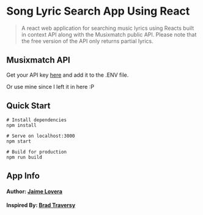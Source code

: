 # Song Lyric Search App Using React

> A react web application for searching music lyrics using Reacts built in context API along with the Musixmatch public API. Please note that the free version of the API only returns partial lyrics.

## Musixmatch API
Get your API key [here](https://developer.musixmatch.com) and add it to the .ENV file. 

Or use mine since I left it in here :P

## Quick Start 
```
# Install dependencies
npm install

# Serve on localhost:3000
npm start

# Build for production
npm run build
```

## App Info

#### Author: [Jaime Lovera](https://www.jaimelovera.com/)

#### Inspired By: [Brad Traversy](http://www.traversymedia.com)